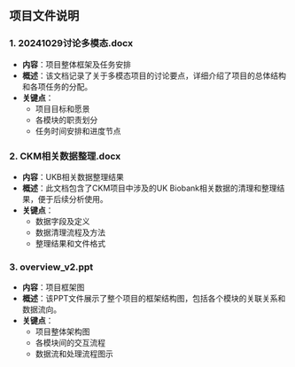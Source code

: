 ## 项目文件说明

### 1. 20241029讨论多模态.docx
- **内容**：项目整体框架及任务安排
- **概述**：该文档记录了关于多模态项目的讨论要点，详细介绍了项目的总体结构和各项任务的分配。  
- **关键点**：
  - 项目目标和愿景
  - 各模块的职责划分
  - 任务时间安排和进度节点

### 2. CKM相关数据整理.docx
- **内容**：UKB相关数据整理结果
- **概述**：此文档包含了CKM项目中涉及的UK Biobank相关数据的清理和整理结果，便于后续分析使用。
- **关键点**：
  - 数据字段及定义
  - 数据清理流程及方法
  - 整理结果和文件格式

### 3. overview_v2.ppt
- **内容**：项目框架图
- **概述**：该PPT文件展示了整个项目的框架结构图，包括各个模块的关联关系和数据流向。
- **关键点**：
  - 项目整体架构图
  - 各模块间的交互流程
  - 数据流和处理流程图示

